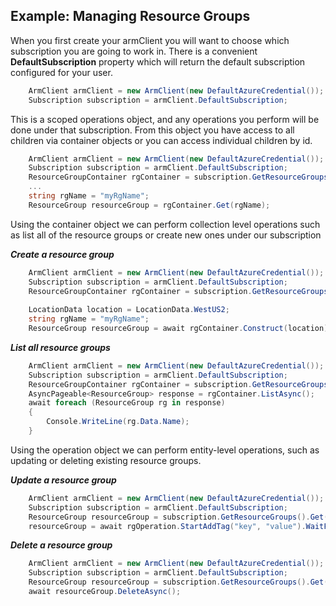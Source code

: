 Example: Managing Resource Groups
--------------------------------------

When you first create your armClient you will want to choose which subscription you are going to work in.  There is a convenient **DefaultSubscription** property which will return
the default subscription configured for your user.
```csharp
    ArmClient armClient = new ArmClient(new DefaultAzureCredential());
    Subscription subscription = armClient.DefaultSubscription;
```

This is a scoped operations object, and any operations you perform will be done under that subscription.  From this object you have access to all children via container objects
or you can access individual children by id.
```csharp
    ArmClient armClient = new ArmClient(new DefaultAzureCredential());
    Subscription subscription = armClient.DefaultSubscription;
    ResourceGroupContainer rgContainer = subscription.GetResourceGroups();
    ...
    string rgName = "myRgName";
    ResourceGroup resourceGroup = rgContainer.Get(rgName);
```

Using the container object we can perform collection level operations such as list all of the resource groups or create new ones under our subscription

***Create a resource group***

```csharp
    ArmClient armClient = new ArmClient(new DefaultAzureCredential());
    Subscription subscription = armClient.DefaultSubscription;
    ResourceGroupContainer rgContainer = subscription.GetResourceGroups();
    
    LocationData location = LocationData.WestUS2;
    string rgName = "myRgName";
    ResourceGroup resourceGroup = await rgContainer.Construct(location).CreateAsync(rgName);
```

***List all resource groups***

```csharp
    ArmClient armClient = new ArmClient(new DefaultAzureCredential());
    Subscription subscription = armClient.DefaultSubscription;
    ResourceGroupContainer rgContainer = subscription.GetResourceGroups();
    AsyncPageable<ResourceGroup> response = rgContainer.ListAsync();
    await foreach (ResourceGroup rg in response)
    {
        Console.WriteLine(rg.Data.Name);
    }
```

Using the operation object we can perform entity-level operations, such as updating or deleting existing resource groups.

***Update a resource group***

```csharp
    ArmClient armClient = new ArmClient(new DefaultAzureCredential());
    Subscription subscription = armClient.DefaultSubscription;
    ResourceGroup resourceGroup = subscription.GetResourceGroups().Get(rgName);
    resourceGroup = await rgOperation.StartAddTag("key", "value").WaitForCompletionAsync();
```

***Delete a resource group***

```csharp
    ArmClient armClient = new ArmClient(new DefaultAzureCredential());
    Subscription subscription = armClient.DefaultSubscription;
    ResourceGroup resourceGroup = subscription.GetResourceGroups().Get(rgName);
    await resourceGroup.DeleteAsync();
```
